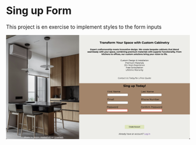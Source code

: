 # Sing up Form 

This project is en exercise to implement styles to the form inputs

![Website Screenshot](assets/web-page.png)
